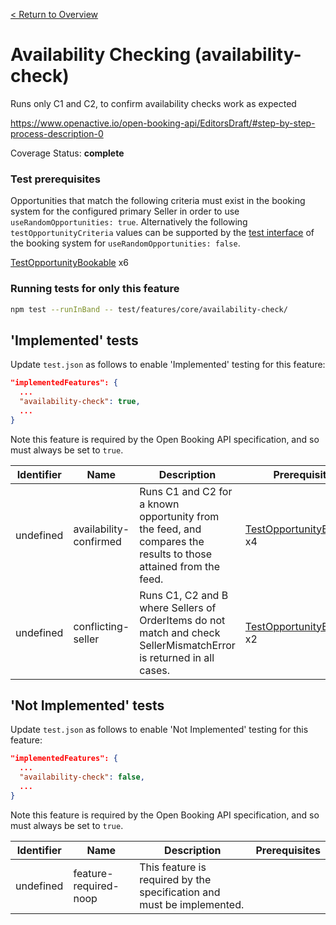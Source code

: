 [< Return to Overview](../../README.md)
# Availability Checking (availability-check)

Runs only C1 and C2, to confirm availability checks work as expected

https://www.openactive.io/open-booking-api/EditorsDraft/#step-by-step-process-description-0

Coverage Status: **complete**
### Test prerequisites
Opportunities that match the following criteria must exist in the booking system for the configured primary Seller in order to use `useRandomOpportunities: true`. Alternatively the following `testOpportunityCriteria` values can be supported by the [test interface](https://openactive.io/test-interface/) of the booking system for `useRandomOpportunities: false`.

[TestOpportunityBookable](https://openactive.io/test-interface#TestOpportunityBookable) x6

### Running tests for only this feature

```bash
npm test --runInBand -- test/features/core/availability-check/
```


## 'Implemented' tests

Update `test.json` as follows to enable 'Implemented' testing for this feature:

```json
"implementedFeatures": {
  ...
  "availability-check": true,
  ...
}
```

Note this feature is required by the Open Booking API specification, and so must always be set to `true`.

| Identifier | Name | Description | Prerequisites |
|------------|------|-------------|---------------|
| undefined | availability-confirmed | Runs C1 and C2 for a known opportunity from the feed, and compares the results to those attained from the feed. | [TestOpportunityBookable](https://openactive.io/test-interface#TestOpportunityBookable) x4 |
| undefined | conflicting-seller | Runs C1, C2 and B where Sellers of OrderItems do not match and check SellerMismatchError is returned in all cases. | [TestOpportunityBookable](https://openactive.io/test-interface#TestOpportunityBookable) x2 |


## 'Not Implemented' tests

Update `test.json` as follows to enable 'Not Implemented' testing for this feature:

```json
"implementedFeatures": {
  ...
  "availability-check": false,
  ...
}
```

Note this feature is required by the Open Booking API specification, and so must always be set to `true`.

| Identifier | Name | Description | Prerequisites |
|------------|------|-------------|---------------|
| undefined | feature-required-noop | This feature is required by the specification and must be implemented. |  |
